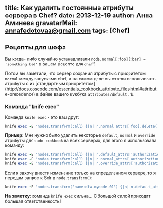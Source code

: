 title: Как удалить постоянные атрибуты сервера в Chef?
date: 2013-12-19
author: Анна Аминева
gravatarMail: annafedotovaa@gmail.com
tags: [Chef]
---
## Рецепты для шефа
Вы когда- либо случайно устанавливали `node.normal[:foo][:bar] = 'something bad'` в вашем рецепте для `chef`? 

<!-- more -->

Потом вы заметили, что сервер сохранил атрибуты с приоритетом `normal` между запусками chef, а на самом деле вы хотели использовать атрибуты с их [стандартным приоритетом] (http://docs.opscode.com/essentials_cookbook_attribute_files.html#attribute-precedence) в файле вашего кукбука `attributes/default.rb`.

### Команда "knife exec"
Команда `knife exec` - это ваш друг:
```rb
knife exec -E "nodes.transform(:all) {|n| n.normal_attrs[:foo].delete(:bar) rescue nil }"
```
**Пример**: Мне нужно было удалить некоторые `default`, `normal` и `override` атрибуты для `sudo cookbook` на всех серверах, для этого я использовала команду:
```rb
knife exec -E "nodes.transform(:all) {|n| n.default_attrs['authorization']['sudo'].delete('groups') rescue nil }"
knife exec -E "nodes.transform(:all) {|n| n.normal_attrs['authorization']['sudo'].delete('groups') rescue nil }"
knife exec -E "nodes.transform(:all) {|n| n.override_attrs['authorization']['sudo'].delete('groups') rescue nil }"
```

Если я захочу внести изменение только на определенном сервере, то я передам запрос к Solr в `node.transform()`:
```rb
knife exec -E "nodes.transform('name:dfw-mynode-01') {|n| n.default_attrs['authorization']['sudo'].delete('groups') rescue nil }"
```

**На заметку**: команда `knife exec` сильна… С большой силой приходит большая ответственность!
